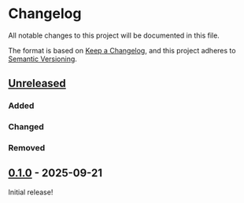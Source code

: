 # Changelog

All notable changes to this project will be documented in this file.

The format is based on [Keep a Changelog](https://keepachangelog.com/en/1.1.0/),
and this project adheres to
[Semantic Versioning](https://semver.org/spec/v2.0.0.html).

## [Unreleased]

### Added

### Changed

### Removed

## [0.1.0] - 2025-09-21

Initial release!

[unreleased]: https://github.com/protolux-electronics/dither/compare/v0.1.0...HEAD
[0.1.0]: https://github.com/protolux-electronics/dither/releases/tag/v0.1.0
